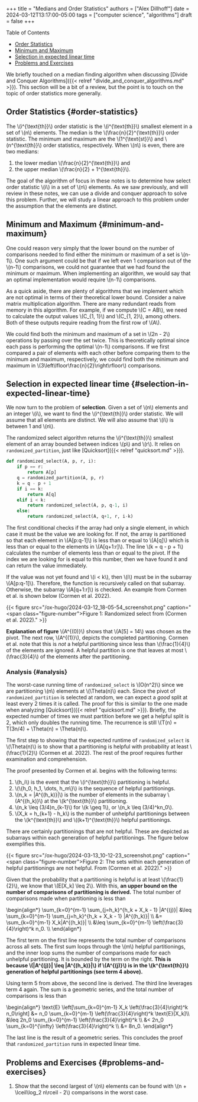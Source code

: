 +++
title = "Medians and Order Statistics"
authors = ["Alex Dillhoff"]
date = 2024-03-12T13:17:00-05:00
tags = ["computer science", "algorithms"]
draft = false
+++

<div class="ox-hugo-toc toc">

<div class="heading">Table of Contents</div>

- [Order Statistics](#order-statistics)
- [Minimum and Maximum](#minimum-and-maximum)
- [Selection in expected linear time](#selection-in-expected-linear-time)
- [Problems and Exercises](#problems-and-exercises)

</div>
<!--endtoc-->

We briefly touched on a median finding algorithm when discussing [Divide and Conquer Algorithms]({{< relref "divide_and_conquer_algorithms.md" >}}). This section will be a bit of a review, but the point is to touch on the topic of order statistics more generally.


## Order Statistics {#order-statistics}

The \\(i^{\text{th}}\\) order statistic is the \\(i^{\text{th}}\\) smallest element in a set of \\(n\\) elements. The median is the \\(\frac{n}{2}^{\text{th}}\\) order statistic. The minimum and maximum are the \\(1^{\text{st}}\\) and \\(n^{\text{th}}\\) order statistics, respectively. When \\(n\\) is even, there are two medians:

1.  the lower median \\(\frac{n}{2}^{\text{th}}\\) and
2.  the upper median \\(\frac{n}{2} + 1^{\text{th}}\\).

The goal of the algorithm of focus in these notes is to determine how select order statistic \\(i\\) in a set of \\(n\\) elements. As we saw previously, and will review in these notes, we can use a divide and conquer approach to solve this problem. Further, we will study a linear approach to this problem under the assumption that the elements are distinct.


## Minimum and Maximum {#minimum-and-maximum}

One could reason very simply that the lower bound on the number of comparisons needed to find either the minimum or maximum of a set is \\(n-1\\). One such argument could be that if we left even 1 comparison out of the \\(n-1\\) comparisons, we could not guarantee that we had found the minimum or maximum. When implementing an algorithm, we would say that an optimal implementation would require \\(n-1\\) comparisons.

As a quick aside, there are plenty of algorithms that we implement which are not optimal in terms of their theoretical lower bound. Consider a naive matrix multiplication algorithm. There are many redundant reads from memory in this algorithm. For example, if we compute \\(C = AB\\), we need to calculate the output values \\(C\_{1, 1}\\) and \\(C\_{1, 2}\\), among others. Both of these outputs require reading from the first row of \\(A\\).

We could find both the minimum and maximum of a set in \\(2n - 2\\) operations by passing over the set twice. This is theoretically optimal since each pass is performing the optimal \\(n-1\\) comparisons. If we first compared a pair of elements with each other before comparing them to the minimum and maximum, respectively, we could find both the minimum and maximum in \\(3\left\lfloor\frac{n}{2}\right\rfloor\\) comparisons.


## Selection in expected linear time {#selection-in-expected-linear-time}

We now turn to the problem of **selection**. Given a set of \\(n\\) elements and an integer \\(i\\), we want to find the \\(i^{\text{th}}\\) order statistic. We will assume that all elements are distinct. We will also assume that \\(i\\) is between 1 and \\(n\\).

The randomized select algorithm returns the \\(i^{\text{th}}\\) smallest element of an array bounded between indices \\(p\\) and \\(r\\). It relies on `randomized_partition`, just like [Quicksort]({{< relref "quicksort.md" >}}).

```python
def randomized_select(A, p, r, i):
    if p == r:
        return A[p]
    q = randomized_partition(A, p, r)
    k = q - p + 1
    if i == k:
        return A[q]
    elif i < k:
        return randomized_select(A, p, q-1, i)
    else:
        return randomized_select(A, q+1, r, i-k)
```

The first conditional checks if the array had only a single element, in which case it must be the value we are looking for. If not, the array is partitioned so that each element in \\(A[p:q-1]\\) is less than or equal to \\(A[q]\\) which is less than or equal to the elements in \\(A[q+1:r]\\). The line \\(k = q - p + 1\\) calculates the number of elements less than or equal to the pivot. If the index we are looking for is equal to this number, then we have found it and can return the value immediately.

If the value was not yet found and \\(i < k\\), then \\(i\\) must be in the subarray \\(A[p:q-1]\\). Therefore, the function is recursively called on that subarray. Otherwise, the subarray \\(A[q+1:r]\\) is checked. An example from Cormen et al. is shown below (Cormen et al. 2022).

{{< figure src="/ox-hugo/2024-03-12_18-05-54_screenshot.png" caption="<span class=\"figure-number\">Figure 1: </span>Randomized select from (Cormen et al. 2022)." >}}

**Explanation of figure** \\(A^{(0)}\\) shows that \\(A[5] = 14\\) was chosen as the pivot. The next row, \\(A^{(1)}\\), depicts the completed partitioning. Cormen et al. note that this is _not_ a helpful partitioning since less than \\(\frac{1}{4}\\) of the elements are ignored. A helpful partition is one that leaves at most \\(\frac{3}{4}\\) of the elements after the partitioning.


### Analysis {#analysis}

The worst-case running time of `randomized_select` is \\(O(n^2)\\) since we are partitioning \\(n\\) elements at \\(\Theta(n)\\) each. Since the pivot of `randomized_partition` is selected at random, we can expect a _good_ split at least every 2 times it is called. The proof for this is similar to the one made when analyzing [Quicksort]({{< relref "quicksort.md" >}}). Briefly, the expected number of times we must partition before we get a helpful split is 2, which only doubles the running time. The recurrence is still \\(T(n) = T(3n/4) + \Theta(n) = \Theta(n)\\).

The first step to showing that the expected runtime of `randomized_select` is \\(\Theta(n)\\) is to show that a partitioning is helpful with probability at least \\(\frac{1}{2}\\) (Cormen et al. 2022). The rest of the proof requires further examination and comprehension.

The proof presented by Cormen et al. begins with the following terms:

1.  \\(h\_i\\) is the event that the \\(i^{\text{th}}\\) partitioning is helpful.
2.  \\(\\{h\_0, h\_1, \dots, h\_m\\}\\) is the sequence of helpful partitionings.
3.  \\(n\_k = |A^{(h\_k)}|\\) is the number of elements in the subarray \\(A^{(h\_k)}\\) at the \\(k^{\text{th}}\\) partitioning.
4.  \\(n\_k \leq (3/4)n\_{k-1}\\) for \\(k \geq 1\\), or \\(n\_k \leq (3/4)^kn\_0\\).
5.  \\(X\_k = h\_{k+1} - h\_k\\) is the number of unhelpful partitionings between the \\(k^{\text{th}}\\) and \\((k+1)^{\text{th}}\\) helpful partitionings.

There are certainly partitionings that are not helpful. These are depicted as subarrays within each generation of helpful partitionings. The figure below exemplifies this.

{{< figure src="/ox-hugo/2024-03-13_10-12-23_screenshot.png" caption="<span class=\"figure-number\">Figure 2: </span>The sets within each generation of helpful partitionings are not helpful. From (Cormen et al. 2022)." >}}

Given that the probability that a partitioning is helpful is at least \\(\frac{1}{2}\\), we know that \\(E[X\_k] \leq 2\\). With this, **an upper bound on the number of comparisons of partitioning is derived.** The total number of comparisons made when partitioning is less than

\begin{align\*}
\sum\_{k=0}^{m-1} \sum\_{j=h\_k}^{h\_k + X\_k - 1} |A^{(j)}| &\leq \sum\_{k=0}^{m-1} \sum\_{j=h\_k}^{h\_k + X\_k - 1} |A^{(h\_k)}| \\\\
&= \sum\_{k=0}^{m-1} X\_k|A^{(h\_k)}| \\\\
&\leq \sum\_{k=0}^{m-1} \left(\frac{3}{4}\right)^k n\_0. \\\\
\end{align\*}

The first term on the first line represents the total number of comparisons across all sets. The first sum loops through the \\(m\\) helpful partitionings, and the inner loop sums the number of comparisons made for each unhelpful partitioning. It is bounded by the term on the right. **This is because \\(|A^{(j)}| \leq |A^{(h\_k)}|\\) if \\(A^{(j)}\\) is in the \\(k^{\text{th}}\\) generation of helpful partitionings (see term 4 above).**

Using term 5 from above, the second line is derived. The third line leverages term 4 again. The sum is a geometric series, and the total number of comparisons is less than

\begin{align\*}
\text{E} \left[\sum\_{k=0}^{m-1} X\_k \left(\frac{3}{4}\right)^k n\_0\right] &= n\_0 \sum\_{k=0}^{m-1} \left(\frac{3}{4}\right)^k \text{E}[X\_k]\\\\
&\leq 2n\_0 \sum\_{k=0}^{m-1} \left(\frac{3}{4}\right)^k \\\\
&< 2n\_0 \sum\_{k=0}^{\infty} \left(\frac{3}{4}\right)^k \\\\
&= 8n\_0.
\end{align\*}

The last line is the result of a geometric series. This concludes the proof that `randomized_partition` runs in expected linear time.


## Problems and Exercises {#problems-and-exercises}

1.  Show that the second largest of \\(n\\) elements can be found with \\(n + \lceil\log\_2 n\rceil - 2\\) comparisons in the worst case.
